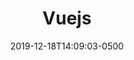 ---
title: "Vuejs"
description: "Vuejs"
date: 2019-12-18T14:09:03-0500
skill: "Vuejs"
summary: "VueJS"
image: "/img/skills/vuejs.png"
draft: false
weight: "0"
section: "1"
---